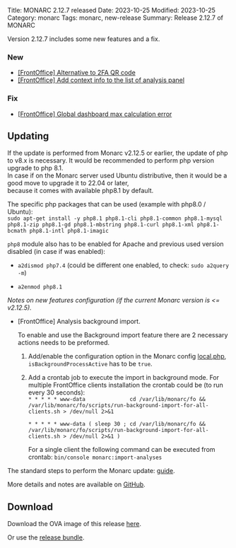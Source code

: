 Title: MONARC 2.12.7 released
Date: 2023-10-25
Modified: 2023-10-25
Category: monarc
Tags: monarc, new-release
Summary: Release 2.12.7 of MONARC

Version 2.12.7 includes some new features and a fix.

### New

- [[FrontOffice] Alternative to 2FA QR code](https://github.com/monarc-project/MonarcAppFO/issues/505)
- [[FrontOffice] Add context info to the list of analysis panel](https://github.com/monarc-project/MonarcAppFO/issues/506)

### Fix

- [[FrontOffice] Global dashboard max calculation error](https://github.com/monarc-project/MonarcAppFO/issues/507)


## Updating

If the update is performed from Monarc v2.12.5 or earlier, the update of php to v8.x is necessary.
It would be recommended to perform php version upgrade to php 8.1.  
In case if on the Monarc server used Ubuntu distributive, then it would be a good move to upgrade it to 22.04 or later,    
because it comes with available php8.1 by default.


The specific php packages that can be used (example with php8.0 / Ubuntu):    
`sudo apt-get install -y php8.1 php8.1-cli php8.1-common php8.1-mysql php8.1-zip php8.1-gd php8.1-mbstring php8.1-curl php8.1-xml php8.1-bcmath php8.1-intl php8.1-imagic`


`php8` module also has to be enabled for Apache and previous used version disabled (in case if was enabled):

- `a2dismod php7.4` (could be different one enabled, to check: `sudo a2query -m`)

- `a2enmod php8.1`



_Notes on new features configuration (if the current Monarc version is <= v2.12.5)._

- [FrontOffice] Analysis background import.

    To enable and use the Background import feature there are 2 necessary actions needs to be preformed.

    1. Add/enable the configuration option in the Monarc config [local.php](https://github.com/monarc-project/MonarcAppFO/blob/master/config/autoload/local.php.dist#L120-L123), `isBackgroundProcessActive` has to be `true`.

    2. Add a crontab job to execute the import in background mode. For multiple FrontOffice clients installation the crontab could be (to run every 30 seconds):  
        `* * * * * www-data              cd /var/lib/monarc/fo && /var/lib/monarc/fo/scripts/run-background-import-for-all-clients.sh > /dev/null 2>&1`

        `* * * * * www-data ( sleep 30 ; cd /var/lib/monarc/fo && /var/lib/monarc/fo/scripts/run-background-import-for-all-clients.sh > /dev/null 2>&1 )`

        For a single client the following command can be executed from crontab:
            `bin/console monarc:import-analyses`



The standard steps to perform the Monarc update: 
[guide](https://monarc.lu/documentation/technical-guide/#monarc-update).

More details and notes are available on
[GitHub](https://github.com/monarc-project/MonarcAppFO/releases/tag/v2.12.7).


## Download

Download the OVA image of this release
[here](https://vm.monarc.lu/MONARC_v2.12.7@fda59cb/).

Or use the [release bundle](https://github.com/monarc-project/MonarcAppFO/releases/download/v2.12.7/MonarcAppFO-v2.12.7.tar.gz).

